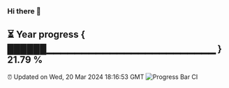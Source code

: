 ### Hi there 👋
⏳ Year progress { ██████▁▁▁▁▁▁▁▁▁▁▁▁▁▁▁▁▁▁▁▁▁▁▁▁ } 21.79 %
---
⏰ Updated on Wed, 20 Mar 2024 18:16:53 GMT
![Progress Bar CI](https://github.com/liununu/liununu/workflows/Progress%20Bar%20CI/badge.svg)
